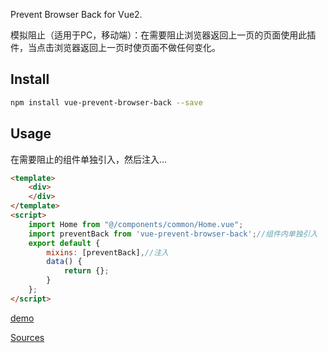 Prevent Browser Back for Vue2.

模拟阻止（适用于PC，移动端）：在需要阻止浏览器返回上一页的页面使用此插件，当点击浏览器返回上一页时使页面不做任何变化。

## Install

```bash
npm install vue-prevent-browser-back --save
```


## Usage

在需要阻止的组件单独引入，然后注入...

```html
<template>
    <div>
    </div>
</template>
<script>
    import Home from "@/components/common/Home.vue";
    import preventBack from 'vue-prevent-browser-back';//组件内单独引入
    export default {
        mixins: [preventBack],//注入
        data() {
            return {};
        }
    };
</script>
```
[demo](http://test.ofoyou.com/preventBack/)

[Sources](https://github.com/WangMaoling/vue-prevent-browser-back)

